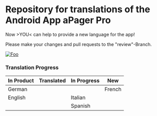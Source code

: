 # Repository for translations of the Android App aPager Pro

Now >YOU< can help to provide a new language for the app!

Please make your changes and pull requests to the "review"-Branch. 


 [![Foo](https://play.google.com/intl/en_us/badges/images/badge_new.png)](https://play.google.com/store/apps/details?id=org.xcrypt.apager.android2&utm_source=global_co&utm_medium=prtnr&utm_content=Mar2515&utm_campaign=PartBadge&pcampaignid=MKT-Other-global-all-co-prtnr-py-PartBadge-Mar2515-1)

### Translation Progress

In Product | Translated | In Progress | New
----------|-------------|-------------|-----
German | | | French
 | English | | Italian
 | | | Spanish
